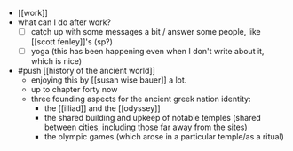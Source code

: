 - [[work]]
- what can I do after work?
  - [ ] catch up with some messages a bit / answer some people, like [[scott fenley]]'s (sp?)
  - [ ] yoga (this has been happening even when I don't write about it, which is nice)
- #push [[history of the ancient world]] 
  - enjoying this by [[susan wise bauer]] a lot.
  - up to chapter forty now
  - three founding aspects for the ancient greek nation identity:
    - the [[illiad]] and the [[odyssey]]
    - the shared building and upkeep of notable temples (shared between cities, including those far away from the sites)
    - the olympic games (which arose in a particular temple/as a ritual)
